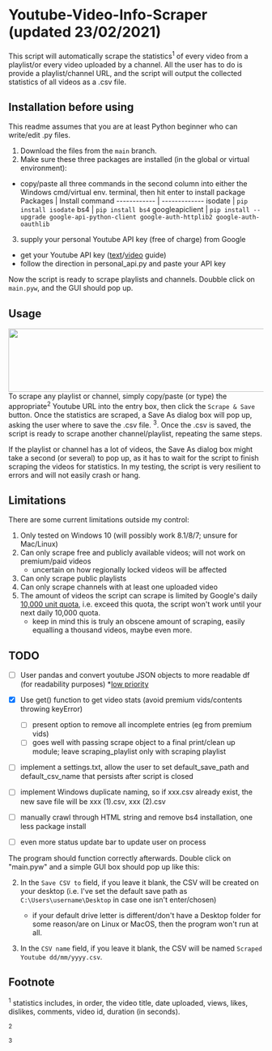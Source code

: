  # Youtube-Video-Info-Scraper (updated 23/02/2021)

This script will automatically scrape the statistics<sup>1</sup> of every video from a playlist/or every video uploaded by a channel. All the user has to do is provide a playlist/channel URL, and the script will output the collected statistics of all videos as a .csv file.

## Installation before using
This readme assumes that you are at least Python beginner who can write/edit .py files. 

1) Download the files from the `main` branch. 
2) Make sure these three packages are installed (in the global or virtual environment):
*  copy/paste all three commands in the second column into either the Windows cmd/virtual env. terminal, then hit enter to install package
  Packages | Install command 
   ------------ | -------------
   isodate | `pip install isodate`
   bs4 | `pip install bs4`
   googleapiclient | `pip install --upgrade google-api-python-client google-auth-httplib2 google-auth-oauthlib`
3) supply your personal Youtube API key (free of charge) from Google
*  get your Youtube API key ([text](https://www.slickremix.com/docs/get-api-key-for-youtube/)/[video](https://www.youtube.com/watch?v=th5_9woFJmk) guide)
*  follow the direction in personal_api.py and paste your API key


Now the script is ready to scrape playlists and channels. Doubble click on `main.pyw`, and the GUI should pop up.

## Usage
<a href="url"><img src="https://i.imgur.com/3Vnkxrs.png" align="left" height="125" width="525" ></a>


To scrape any playlist or channel, simply copy/paste (or type) the appropriate<sup>2</sup> Youtube URL into the entry box, then click the `Scrape & Save` button. Once the statistics are scraped, a Save As dialog box will pop up, asking the user where to save the .csv file. <sup>3</sup>. Once the .csv is saved, the script is ready to scrape another channel/playlist, repeating the same steps.

If the playlist or channel has a lot of videos, the Save As dialog box might take a second (or several) to pop up, as it has to wait for the script to finish scraping the videos for statistics. In my testing, the script is very resilient to errors and will not easily crash or hang.  


## Limitations
There are some current limitations outside my control:

1. Only tested on Windows 10 (will possibly work 8.1/8/7; unsure for Mac/Linux)
2. Can only scrape free and publicly available videos; will not work on premium/paid videos
   * uncertain on how regionally locked videos will be affected
3. Can only scrape public playlists
4. Can only scrape channels with at least one uploaded video
5. The amount of videos the script can scrape is limited by Google's daily [10,000 unit quota](https://developers.google.com/youtube/v3/getting-started#quota), i.e. exceed this quota, the script won't work until your next daily 10,000 quota. 
   * keep in mind this is truly an obscene amount of scraping, easily equalling a thousand videos, maybe even more.


## TODO

- [ ] User pandas and convert youtube JSON objects to more readable df (for readability purposes)
   *[low priority](https://stackoverflow.com/q/41168558/6030118)
- [x] Use get() function to get video stats (avoid premium vids/contents throwing keyError)
  - [ ] present option to remove all incomplete entries (eg from premium vids)
  - [ ] goes well with passing scrape object to a final print/clean up module; leave scraping_playlist only with scraping playlist
- [ ] implement a settings.txt, allow the user to set default_save_path and default_csv_name that persists after script is closed
- [ ] implement Windows duplicate naming, so if xxx.csv already exist, the new save file will be xxx (1).csv, xxx (2).csv 
- [ ] manually crawl through HTML string and remove bs4 installation, one less package install
- [ ] even more status update bar to update user on process




The program should function correctly afterwards. Double click on "main.pyw" and a simple GUI box should pop up like this:


2. In the `Save CSV to` field, if you leave it blank, the CSV will be created on your desktop (i.e. I've set the default save path as `C:\Users\username\Desktop` in case one isn't enter/chosen)
      * if your default drive letter is different/don't have a Desktop folder for some reason/are on Linux or MacOS, then the program won't run at all.

3. In the `CSV name` field, if you leave it blank, the CSV will be named `Scraped Youtube dd/mm/yyyy.csv`.



## Footnote

 <sup>1</sup> statistics includes, in order, the video title, date uploaded, views, likes, dislikes, comments, video id, duration (in seconds).
 
 <sup>2</sup>
 
 <sup>3</sup>
